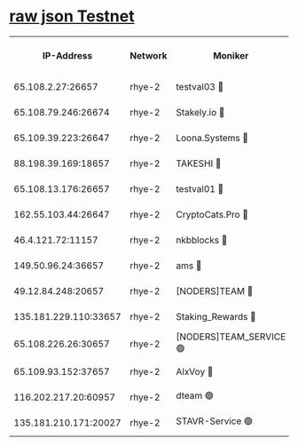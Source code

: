 
[raw json Testnet](https://rpc-check.quickt.stavr.tech/quickt/rpc-quickt-result.json)
=


<table><tr><th>IP-Address</th><th>Network</th><th>Moniker</th><th>Latest Block Height</th><th>Earliest Block Height</th><th>Catching Up</th><th>Tx Index</th><th>Voting Power</th><th>Scan Time</th></tr><tr><td>65.108.2.27:26657</td><td>rhye-2</td><td>testval03 🔴</td><td>1411217</td><td>1</td><td>False</td><td>on</td><td>11002050</td><td>2024-03-25T08:28:12.062827241UTC</td></tr><tr><td>65.108.79.246:26674</td><td>rhye-2</td><td>Stakely.io 🔴</td><td>1411217</td><td>1</td><td>False</td><td>on</td><td>10010</td><td>2024-03-25T08:28:12.379996693UTC</td></tr><tr><td>65.109.39.223:26647</td><td>rhye-2</td><td>Loona.Systems 🔴</td><td>1411218</td><td>1</td><td>False</td><td>off</td><td>86949</td><td>2024-03-25T08:28:17.359045616UTC</td></tr><tr><td>88.198.39.169:18657</td><td>rhye-2</td><td>TAKESHI 🔴</td><td>1411218</td><td>1</td><td>False</td><td>off</td><td>40542</td><td>2024-03-25T08:28:17.855623213UTC</td></tr><tr><td>65.108.13.176:26657</td><td>rhye-2</td><td>testval01 🔴</td><td>1411218</td><td>1</td><td>False</td><td>on</td><td>13082010</td><td>2024-03-25T08:28:18.481063783UTC</td></tr><tr><td>162.55.103.44:26647</td><td>rhye-2</td><td>CryptoCats.Pro 🔴</td><td>1411224</td><td>1</td><td>False</td><td>off</td><td>9999</td><td>2024-03-25T08:28:46.127702676UTC</td></tr><tr><td>46.4.121.72:11157</td><td>rhye-2</td><td>nkbblocks 🔴</td><td>1411217</td><td>70101</td><td>False</td><td>off</td><td>81084</td><td>2024-03-25T08:28:05.261804417UTC</td></tr><tr><td>149.50.96.24:36657</td><td>rhye-2</td><td>ams 🔴</td><td>1366700</td><td>133501</td><td>False</td><td>on</td><td>10732</td><td>2024-03-25T08:28:31.573244543UTC</td></tr><tr><td>49.12.84.248:20657</td><td>rhye-2</td><td>[NODERS]TEAM 🔴</td><td>1411220</td><td>146001</td><td>False</td><td>on</td><td>59690</td><td>2024-03-25T08:28:29.243981099UTC</td></tr><tr><td>135.181.229.110:33657</td><td>rhye-2</td><td>Staking_Rewards 🔴</td><td>1411218</td><td>149101</td><td>False</td><td>on</td><td>9900</td><td>2024-03-25T08:28:17.649863931UTC</td></tr><tr><td>65.108.226.26:30657</td><td>rhye-2</td><td>[NODERS]TEAM_SERVICE 🟢</td><td>1411218</td><td>241501</td><td>False</td><td>on</td><td>0</td><td>2024-03-25T08:28:18.177130402UTC</td></tr><tr><td>65.109.93.152:37657</td><td>rhye-2</td><td>AlxVoy 🔴</td><td>1411217</td><td>315173</td><td>False</td><td>on</td><td>150351</td><td>2024-03-25T08:28:09.698989362UTC</td></tr><tr><td>116.202.217.20:60957</td><td>rhye-2</td><td>dteam 🟢</td><td>1411218</td><td>1334001</td><td>False</td><td>on</td><td>0</td><td>2024-03-25T08:28:14.994272558UTC</td></tr><tr><td>135.181.210.171:20027</td><td>rhye-2</td><td>STAVR-Service 🟢</td><td>1411220</td><td>1407001</td><td>False</td><td>on</td><td>0</td><td>2024-03-25T08:28:26.925363139UTC</td></tr></table>